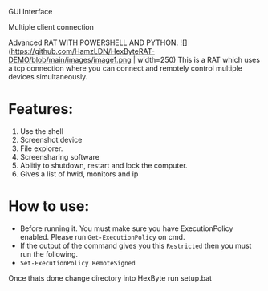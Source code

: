 GUI Interface

Multiple client connection

Advanced RAT WITH POWERSHELL AND PYTHON.
![](https://github.com/HamzLDN/HexByteRAT-DEMO/blob/main/images/image1.png | width=250)
This is a RAT which uses a tcp connection where you can connect and remotely control multiple devices simultaneously.

# Features:
1. Use the shell
2. Screenshot device
3. File explorer.
4. Screensharing software
5. Ablitiy to shutdown, restart and lock the computer.
6. Gives a list of hwid, monitors and ip

# How to use:

- Before running it. You must make sure you have ExecutionPolicy enabled. Please run `Get-ExecutionPolicy` on cmd.
- If the output of the command gives you this `Restricted` then you must run the following.
- `Set-ExecutionPolicy RemoteSigned`

Once thats done change directory into HexByte run setup.bat
